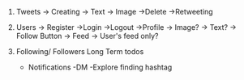 1. Tweets
   -> Creating
       -> Text
       -> Image
    ->Delete
    ->Retweeting



2. Users
-> Register
->Login
->Logout
->Profile 
   -> Image?
   -> Text?
   -> Follow Button
-> Feed
    -> User's feed only?



3. Following/ Followers
    Long Term todos
    - Notifications
    -DM
    -Explore finding hashtag